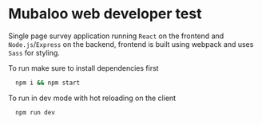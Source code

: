 # Mubaloo web developer test

Single page survey application running `React` on the frontend and `Node.js`/`Express` on the backend, frontend is built using webpack and uses `Sass` for styling.

To run make sure to install dependencies first

```bash
  npm i && npm start
```

To run in dev mode with hot reloading on the client 

```bash
  npm run dev
```
